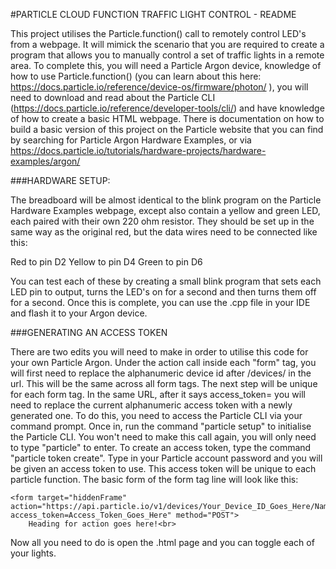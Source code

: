 #PARTICLE CLOUD FUNCTION TRAFFIC LIGHT CONTROL - README

This project utilises the Particle.function() call to remotely control LED's from a webpage. It will mimick the scenario that you are required to create a program that allows you to manually control a set of traffic lights in a remote area. To complete this, you will need a Particle Argon device, knowledge of how to use Particle.function() (you can learn about this here: https://docs.particle.io/reference/device-os/firmware/photon/ ), you will need to download and read about the Particle CLI (https://docs.particle.io/reference/developer-tools/cli/) and have knowledge of how to create a basic HTML webpage. There is documentation on how to build a basic version of this project on the Particle website that you can find by searching for Particle Argon Hardware Examples, or via https://docs.particle.io/tutorials/hardware-projects/hardware-examples/argon/

###HARDWARE SETUP:

The breadboard will be almost identical to the blink program on the Particle Hardware Examples webpage, except also contain a yellow and green LED, each paired with their own 220 ohm resistor. They should be set up in the same way as the original red, but the data wires need to be connected like this:

Red to pin D2
Yellow to pin D4
Green to pin D6

You can test each of these by creating a small blink program that sets each LED pin to output, turns the LED's on for a second and then turns them off for a second. Once this is complete, you can use the .cpp file in your IDE and flash it to your Argon device.

###GENERATING AN ACCESS TOKEN

There are two edits you will need to make in order to utilise this code for your own Particle Argon. Under the action call inside each "form" tag, you will first need to replace the alphanumeric device id after /devices/ in the url. This will be the same across all form tags. The next step will be unique for each form tag. In the same URL, after it says access_token= you will need to replace the current alphanumeric access token with a newly generated one. To do this, you need to access the Particle CLI via your command prompt. Once in, run the command "particle setup" to initialise the Particle CLI. You won't need to make this call again, you will only need to type "particle" to enter. To create an access token, type the command "particle token create". Type in your Particle account password and you will be given an access token to use. This access token will be unique to each particle function. The basic form of the form tag line will look like this:

	<form target="hiddenFrame" action="https://api.particle.io/v1/devices/Your_Device_ID_Goes_Here/Name_Of_Particle_Function_Goes_Here?access_token=Access_Token_Goes_Here" method="POST">
		Heading for action goes here!<br>
		
Now all you need to do is open the .html page and you can toggle each of your lights.
